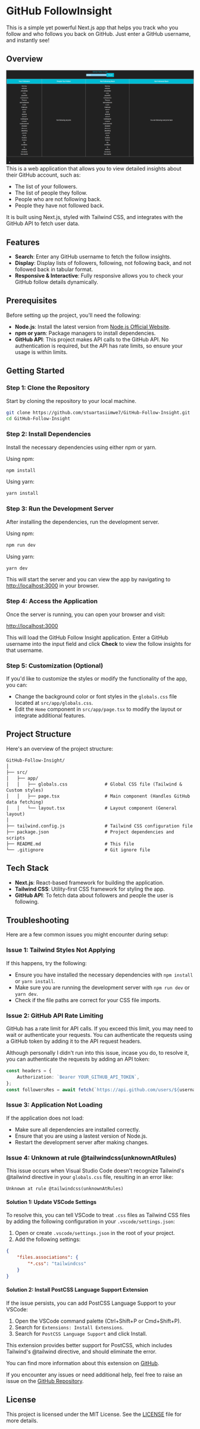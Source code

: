 # GitHub FollowInsight
 This is a simple yet powerful Next.js app that helps you track who you follow and who follows you back on GitHub. Just enter a GitHub username, and instantly see!
## Overview
![Preview of GitHub FollowInsight](./preview.png)
This is a web application that allows you to view detailed insights about their GitHub account, such as:

- The list of your followers.
- The list of people they follow.
- People who are not following back.
- People they have not followed back.

It is built using Next.js, styled with Tailwind CSS, and integrates with the GitHub API to fetch user data.

## Features

- **Search**: Enter any GitHub username to fetch the follow insights.
- **Display**: Display lists of followers, following, not following back, and not followed back in tabular format.
- **Responsive & Interactive**: Fully responsive allows you to check your GitHub follow details dynamically.

## Prerequisites

Before setting up the project, you'll need the following:

- **Node.js**: Install the latest version from [Node.js Official Website](https://nodejs.org/).
- **npm or yarn**: Package managers to install dependencies.
- **GitHub API**: This project makes API calls to the GitHub API. No authentication is required, but the API has rate limits, so ensure your usage is within limits.

## Getting Started

### Step 1: Clone the Repository

Start by cloning the repository to your local machine.

```bash
git clone https://github.com/stuartasiimwe7/GitHub-Follow-Insight.git
cd GitHub-Follow-Insight
```

### Step 2: Install Dependencies

Install the necessary dependencies using either npm or yarn.

Using npm:

```bash
npm install
```

Using yarn:

```bash
yarn install
```

### Step 3: Run the Development Server

After installing the dependencies, run the development server.

Using npm:

```bash
npm run dev
```

Using yarn:

```bash
yarn dev
```

This will start the server and you can view the app by navigating to [http://localhost:3000](http://localhost:3000) in your browser.

### Step 4: Access the Application

Once the server is running, you can open your browser and visit:

[http://localhost:3000](http://localhost:3000)

This will load the GitHub Follow Insight application. Enter a GitHub username into the input field and click **Check** to view the follow insights for that username.

### Step 5: Customization (Optional)

If you'd like to customize the styles or modify the functionality of the app, you can:

- Change the background color or font styles in the `globals.css` file located at `src/app/globals.css`.
- Edit the `Home` component in `src/app/page.tsx` to modify the layout or integrate additional features.

## Project Structure

Here's an overview of the project structure:

```plaintext
GitHub-Follow-Insight/
│
├── src/
│   ├── app/
│   │   ├── globals.css              # Global CSS file (Tailwind & Custom styles)
│   │   ├── page.tsx                 # Main component (Handles GitHub data fetching)
│   │   └── layout.tsx               # Layout component (General layout)
│
├── tailwind.config.js               # Tailwind CSS configuration file
├── package.json                     # Project dependencies and scripts
├── README.md                        # This file
└── .gitignore                       # Git ignore file
```

## Tech Stack

- **Next.js**: React-based framework for building the application.
- **Tailwind CSS**: Utility-first CSS framework for styling the app.
- **GitHub API**: To fetch data about followers and people the user is following.

## Troubleshooting

Here are a few common issues you might encounter during setup:

### Issue 1: Tailwind Styles Not Applying

If this happens, try the following:

- Ensure you have installed the necessary dependencies with `npm install` or `yarn install`.
- Make sure you are running the development server with `npm run dev` or `yarn dev`.
- Check if the file paths are correct for your CSS file imports.

### Issue 2: GitHub API Rate Limiting

GitHub has a rate limit for API calls. If you exceed this limit, you may need to wait or authenticate your requests. You can authenticate the requests using a GitHub token by adding it to the API request headers.

Although personally I didn't run into this issue, incase you do, to resolve it, you can authenticate the requests by adding an API token:

```typescript
const headers = {
    Authorization: `Bearer YOUR_GITHUB_API_TOKEN`,
};
const followersRes = await fetch(`https://api.github.com/users/${username}/followers`, { headers });
```

### Issue 3: Application Not Loading

If the application does not load:

- Make sure all dependencies are installed correctly.
- Ensure that you are using a lastest version of Node.js.
- Restart the development server after making changes.

### Issue 4: Unknown at rule @tailwindcss(unknownAtRules)

This issue occurs when Visual Studio Code doesn't recognize Tailwind's @tailwind directive in your `globals.css` file, resulting in an error like:

```
Unknown at rule @tailwindcss(unknownAtRules)
```

#### Solution 1: Update VSCode Settings

To resolve this, you can tell VSCode to treat `.css` files as Tailwind CSS files by adding the following configuration in your `.vscode/settings.json`:

1. Open or create `.vscode/settings.json` in the root of your project.
2. Add the following settings:

```json
{
    "files.associations": {
        "*.css": "tailwindcss"
    }
}
```

#### Solution 2: Install PostCSS Language Support Extension

If the issue persists, you can add PostCSS Language Support to your VSCode:

1. Open the VSCode command palette (Ctrl+Shift+P or Cmd+Shift+P).
2. Search for `Extensions: Install Extensions`.
3. Search for `PostCSS Language Support` and click Install.

This extension provides better support for PostCSS, which includes Tailwind's @tailwind directive, and should eliminate the error.

You can find more information about this extension on [GitHub](https://github.com/csstools/postcss-language).

If you encounter any issues or need additional help, feel free to raise an issue on the [GitHub Repository](https://github.com/stuartasiimwe7/GitHub-Follow-Insight).

## License

This project is licensed under the MIT License. See the [LICENSE](./LICENSE) file for more details.